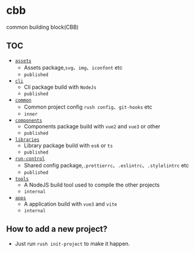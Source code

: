 # cbb

common building block(CBB)

## TOC

- [`assets`](./assets)
  - Assets package,`svg`、`img`、`iconfont` etc
  - `published`
- [`cli`](./cli)
  - Cli package build with `NodeJs`
  - `published`
- [`common`](./common)
  - Common project config `rush config`、`git-hooks` etc
  - `inner`
- [`components`](./components)
  - Components package build with `vue2` and `vue3` or other
  - `published`
- [`libraries`](./libraries)
  - Library package build with `es6` or `ts`
  - `published`
- [`run-control`](./run-control)
  - Shared config package,`.prettierrc`、`.eslintrc`、`.stylelintrc` etc
  - `published`
- [`tools`](./tools)
  - A NodeJS build tool used to compile the other projects
  - `internal`
- [`apps`](./apps)
  - A application build with `vue3` and `vite`
  - `internal`


## How to add a new project?
- Just run `rush init-project` to make it happen.